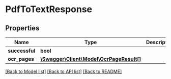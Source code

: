 # PdfToTextResponse

## Properties
Name | Type | Description | Notes
------------ | ------------- | ------------- | -------------
**successful** | **bool** |  | [optional] 
**ocr_pages** | [**\Swagger\Client\Model\OcrPageResult[]**](OcrPageResult.md) |  | [optional] 

[[Back to Model list]](../README.md#documentation-for-models) [[Back to API list]](../README.md#documentation-for-api-endpoints) [[Back to README]](../README.md)


